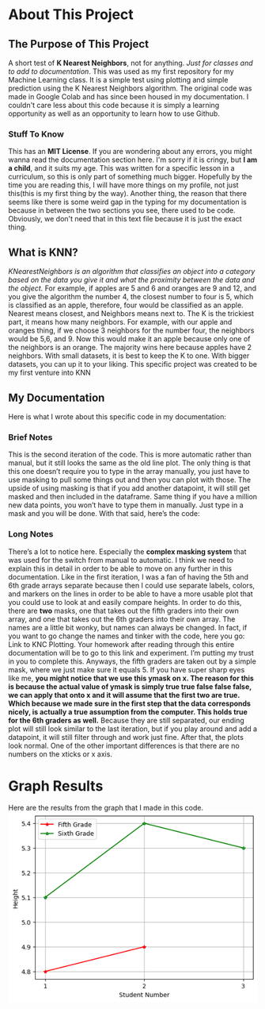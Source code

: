 # About This Project
## The Purpose of This Project
A short test of **K Nearest Neighbors**, not for anything. _Just for classes and to add to documentation_. This was used as my first repository for my Machine Learning class. It is a simple test using plotting and simple prediction using the K Nearest Neighbors algorithm. The original code was made in Google Colab and has since been housed in my documentation. I couldn't care less about this code because it is simply a learning opportunity as well as an opportunity to learn how to use Github.
### Stuff To Know
This has an **MIT License**. If you are wondering about any errors, you might wanna read the documentation section here. I'm sorry if it is cringy, but **I am a child**, and it suits my age. This was written for a specific lesson in a curriculum, so this is only part of something much bigger. Hopefully by the time you are reading this, I will have more things on my profile, not just this(this is my first thing by the way). Another thing, the reason that there seems like there is some weird gap in the typing for my documentation is because in between the two sections  you see, there used to be  code. Obviously, we don't need that in this text file because it is just the exact thing. 

## What is KNN? 
_KNearestNeighbors is an algorithm that classifies an object into a category based on the data you give it and what the proximity between the data and the object._ 
For example, if apples are 5 and 6 and oranges are 9 and 12, and you give the algorithm the number 4, the closest number to four is 5, which is classified as an apple, therefore, four would be classified as an apple. 
Nearest means closest, and Neighbors means next to. 
The K is the trickiest part, it means how many neighbors. For example, with our apple and oranges thing, if we choose 3 neighbors for the number four, the neighbors would be 5,6, and 9. Now this would make it an apple because only one of the neighbors is an orange. The majority wins here because apples have 2 neighbors.  With small datasets, it is best to keep the K to one. With bigger datasets, you can up it to your liking. 
This specific project was created to be my first venture into KNN

## My Documentation
Here is what I wrote about this specific code in my documentation: 

### Brief Notes
This is the second iteration of the code. This is more automatic rather than manual, but it still looks the same as the old line plot. The only thing is that this one doesn’t require you to type in the array manually, you just have to use masking to pull some things out and then you can plot with those. The upside of using masking is that if you add another datapoint, it will still get masked and then included in the dataframe. Same thing if you have a million new data points, you won’t have to type them in manually. Just type in a mask and you will be done. With that said, here’s the code: 

### Long Notes  
There’s a lot to notice here. Especially the **complex masking system** that was used for the switch from manual to automatic. I think we need to explain this in detail in order to be able to move on any further in this documentation. Like in the first iteration, I was a fan of having the 5th and 6th grade arrays separate because then I could use separate labels, colors, and markers on the lines in order to be able to have a more usable plot that you could use to look at and easily compare heights. In order to do this, there are **two** masks, one that takes out the fifth graders into their own array, and one that takes out the 6th graders into their own array. The names are a little bit wonky, but names can always be changed. In fact, if you want to go change the names and tinker with the code, here you go: Link to KNC Plotting. Your homework after reading through this entire documentation will be to go to this link and experiment. I’m putting my trust in you to complete this. Anyways, the fifth graders are taken out by a simple mask, where we just make sure it equals 5. If you have super sharp eyes like me, **you might notice that we use this ymask on x. The reason for this is because the actual value of ymask is simply true true false false false, we can apply that onto x and it will assume that the first two are true. Which because we made sure in the first step that the data corresponds nicely, is actually a true assumption from the computer.  This holds true for the 6th graders as well.** Because they are still separated, our ending plot will still look similar to the last iteration, but if you play around and add a datapoint, it will still filter through and work just fine. After that, the plots look normal. One of the other important differences is that there are no numbers on the xticks or x axis. 

# Graph Results
Here are the results from the graph that I made in this code. 
![Image](FifthGradeSixthGradeHeight.png "The Graph")


